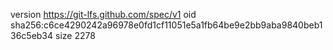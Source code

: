 version https://git-lfs.github.com/spec/v1
oid sha256:c6ce4290242a96978e0fd1cf11051e5a1fb64be9e2bb9aba9840beb136c5eb34
size 2278
